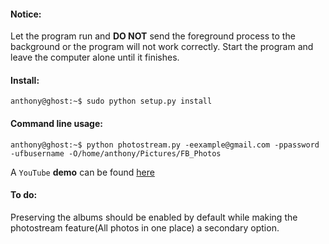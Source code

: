 #### Notice:
Let the program run and **DO NOT** send the foreground process to the background or the program will not work correctly. Start the program and leave the computer alone until it finishes. 

#### Install:
````
anthony@ghost:~$ sudo python setup.py install
````

#### Command line usage:
```
anthony@ghost:~$ python photostream.py -eexample@gmail.com -ppassword -ufbusername -O/home/anthony/Pictures/FB_Photos
```

A `YouTube` **demo** can be found [here](https://youtu.be/Up0qrpY5Q3o)

#### To do:

Preserving the albums should be enabled by default while making the photostream feature(All photos in one place) a secondary option.
